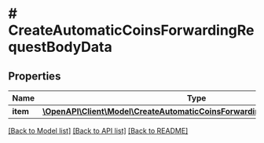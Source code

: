 # # CreateAutomaticCoinsForwardingRequestBodyData

## Properties

Name | Type | Description | Notes
------------ | ------------- | ------------- | -------------
**item** | [**\OpenAPI\Client\Model\CreateAutomaticCoinsForwardingRequestBodyDataItem**](CreateAutomaticCoinsForwardingRequestBodyDataItem.md) |  |

[[Back to Model list]](../../README.md#models) [[Back to API list]](../../README.md#endpoints) [[Back to README]](../../README.md)
